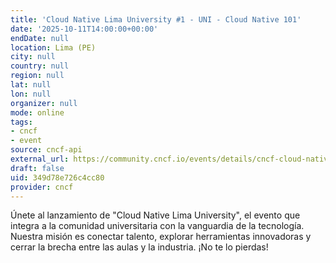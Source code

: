 ```yaml
---
title: 'Cloud Native Lima University #1 - UNI - Cloud Native 101'
date: '2025-10-11T14:00:00+00:00'
endDate: null
location: Lima (PE)
city: null
country: null
region: null
lat: null
lon: null
organizer: null
mode: online
tags:
- cncf
- event
source: cncf-api
external_url: https://community.cncf.io/events/details/cncf-cloud-native-lima-presents-cloud-native-lima-university-1-uni-cloud-native-101/
draft: false
uid: 349d78e726c4cc80
provider: cncf
---
```

Únete al lanzamiento de "Cloud Native Lima University", el evento que integra a la comunidad universitaria con la vanguardia de la tecnología. Nuestra misión es conectar talento, explorar herramientas innovadoras y cerrar la brecha entre las aulas y la industria. ¡No te lo pierdas!
